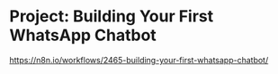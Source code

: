 # Project: Building Your First WhatsApp Chatbot

https://n8n.io/workflows/2465-building-your-first-whatsapp-chatbot/